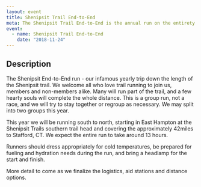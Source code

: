 ```yaml
---
layout: event
title: Shenipsit Trail End-to-End
meta: The Shenipsit Trail End-to-End is the annual run on the entirety of the blue-blazed Shenipsit Trail.
event: 
  - name: Shenipsit Trail End-to-End
    date: "2018-11-24"
---
```


## Description
The Shenipsit End-to-End run - our infamous yearly trip down the length of the Shenipsit trail. We welcome all who love trail running to join us, members and non-members alike. Many will run part of the trail, and a few hearty souls will complete the whole distance. This is a group run, not a race, and we will try to stay together or regroup as necessary. We may split into two groups this year.

This year we will be running south to north, starting in East Hampton at the Shenipsit Trails southern trail head and covering the approximately 42miles to Stafford, CT. We expect the entire run to take around 13 hours.

Runners should dress appropriately for cold temperatures, be prepared for fueling and hydration needs during the run, and bring a headlamp for the start and finish.

More detail to come as we finalize the logistics, aid stations and distance options.